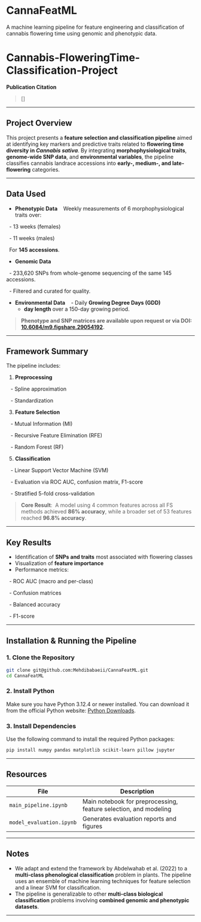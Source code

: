 # CannaFeatML
A machine learning pipeline for feature engineering and classification of cannabis flowering time using genomic and phenotypic data.


# Cannabis-FloweringTime-Classification-Project

**Publication Citation**  
> []

---

## Project Overview

This project presents a **feature selection and classification pipeline** aimed at identifying key markers and predictive traits related to **flowering time diversity in *Cannabis sativa***. By integrating **morphophysiological traits**, **genome-wide SNP data**, and **environmental variables**, the pipeline classifies cannabis landrace accessions into **early-, medium-, and late-flowering** categories.

---

## Data Used

- **Phenotypic Data**  
  Weekly measurements of 6 morphophysiological traits over:
  
  - 13 weeks (females)
  
  - 11 weeks (males)  
  
  For **145 accessions**.
  

- **Genomic Data**
  
  - 233,620 SNPs from whole-genome sequencing of the same 145 accessions.
  
  - Filtered and curated for quality.

- **Environmental Data**  
  - Daily **Growing Degree Days (GDD)**
  - **day length** over a 150-day growing period.

> **Phenotype and SNP matrices are available upon request or via DOI: [10.6084/m9.figshare.29054192](https://doi.org/10.6084/m9.figshare.29054192).**


---

## Framework Summary
The pipeline includes:

1. **Preprocessing**
   
   - Spline approximation
   
   - Standardization

3. **Feature Selection**
   
   - Mutual Information (MI)
   
   - Recursive Feature Elimination (RFE)
   
   - Random Forest (RF)

5. **Classification**
   
   - Linear Support Vector Machine (SVM)
   
   - Evaluation via ROC AUC, confusion matrix, F1-score
   
   - Stratified 5-fold cross-validation

> **Core Result**:  
> A model using 4 common features across all FS methods achieved **86% accuracy**, while a broader set of 53 features reached **96.8% accuracy**.

---

## Key Results

- Identification of **SNPs and traits** most associated with flowering classes
- Visualization of **feature importance**
- Performance metrics:
  
  - ROC AUC (macro and per-class)
  
  - Confusion matrices
  
  - Balanced accuracy
  
  - F1-score

---
## Installation & Running the Pipeline

### 1. Clone the Repository

```bash
git clone git@github.com:Mehdibabaeii/CannaFeatML.git
cd CannaFeatML
```

### 2. Install Python

Make sure you have Python 3.12.4 or newer installed.
You can download it from the official Python website: [Python Downloads](https://www.python.org/downloads/).


### 3. Install Dependencies

Use the following command to install the required Python packages:

```bash
pip install numpy pandas matplotlib scikit-learn pillow jupyter
```
---
## Resources

| File | Description |
|------|-------------|
| `main_pipeline.ipynb` | Main notebook for preprocessing, feature selection, and modeling |
| `model_evaluation.ipynb` | Generates evaluation reports and figures |

---

## Notes

- We adapt and extend the framework by Abdelwahab et al. (2022) to a **multi-class phenological classification** problem in plants. The pipeline uses an ensemble of machine learning techniques for feature selection and a linear SVM for classification.
- The pipeline is generalizable to other **multi-class biological classification** problems involving **combined genomic and phenotypic datasets**.

---

